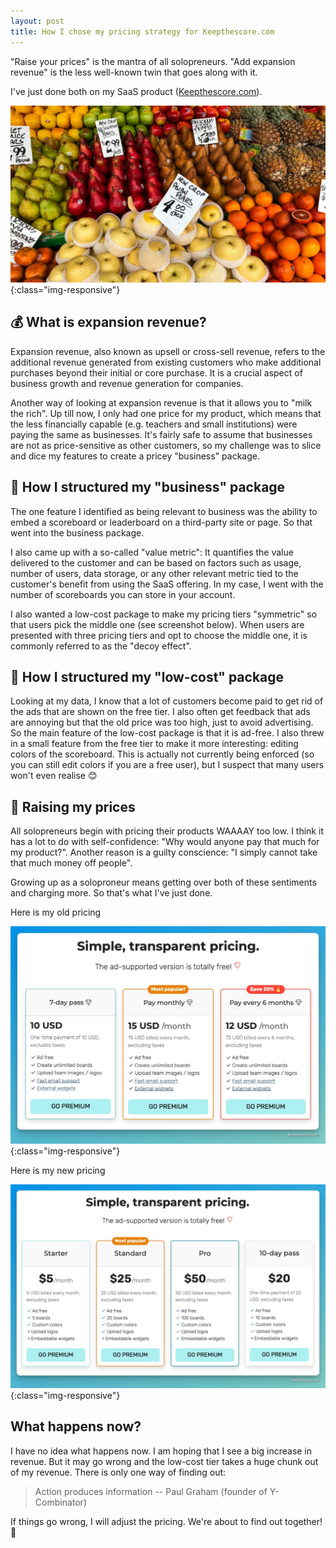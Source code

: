 ```yaml
---
layout: post
title: How I chose my pricing strategy for Keepthescore.com
---
```



"Raise your prices" is the mantra of all solopreneurs. "Add expansion revenue" is the less well-known twin that goes along with it. 

I've just done both on my SaaS product ([Keepthescore.com](https://keepthescore.com)).

!['A new pricing strategy'](/images/fruit-pricing.jpg){:class="img-responsive"}

## 💰 What is expansion revenue? 

Expansion revenue, also known as upsell or cross-sell revenue, refers to the additional revenue generated from existing customers who make additional purchases beyond their initial or core purchase. It is a crucial aspect of business growth and revenue generation for companies.

Another way of looking at expansion revenue is that it allows you to "milk the rich". Up till now, I only had one price for my product, which means that the less financially capable (e.g. teachers and small institutions) were paying the same as businesses. It's fairly safe to assume that businesses are not as price-sensitive as other customers, so my challenge was to slice and dice my features to create a pricey "business" package. 

## 👔 How I structured my "business" package

The one feature I identified as being relevant to business was the ability to  embed a scoreboard or leaderboard on a third-party site or page. So that went into the business package.

I also came up with a so-called "value metric": It quantifies the value delivered to the customer and can be based on factors such as usage, number of users, data storage, or any other relevant metric tied to the customer's benefit from using the SaaS offering. In my case, I went with the number of scoreboards you can store in your account.

I also wanted a low-cost package to make my pricing tiers "symmetric" so that users pick the middle one (see screenshot below). When users are presented with three pricing tiers and opt to choose the middle one, it is commonly referred to as the "decoy effect".

## 🐥 How I structured my "low-cost" package

Looking at my data, I know that a lot of customers become paid to get rid of the ads that are shown on the free tier. I also often get feedback that ads are annoying but that the old price was too high, just to avoid advertising. So the main feature of the low-cost package is that it is ad-free. I also threw in a small feature from the free tier to make it more interesting: editing colors of the scoreboard. This is actually not currently being enforced (so you can still edit colors if you are a free user), but I suspect that many users won't even realise 😊

## 💸 Raising my prices

All solopreneurs begin with pricing their products WAAAAY too low. I think it has a lot to do with self-confidence: "Why would anyone pay that much for my product?". Another reason is a guilty conscience: "I simply cannot take that much money off people".

Growing up as a soloproneur means getting over both of these sentiments and charging more. So that's what I've just done.

Here is my old pricing

!['Old pricing for Keepthescore.com'](/images/old-pricing.jpg){:class="img-responsive"}

Here is my new pricing

!['New pricing for Keepthescore.com'](/images/new-pricing.jpg){:class="img-responsive"}

## What happens now?

I have no idea what happens now. I am hoping that I see a big increase in revenue. But it may go wrong and the low-cost tier takes a huge chunk out of my revenue. There is only one way of finding out:

> Action produces information -- Paul Graham (founder of Y-Combinator)

If things go wrong, I will adjust the pricing. We're about to find out together! 🤞